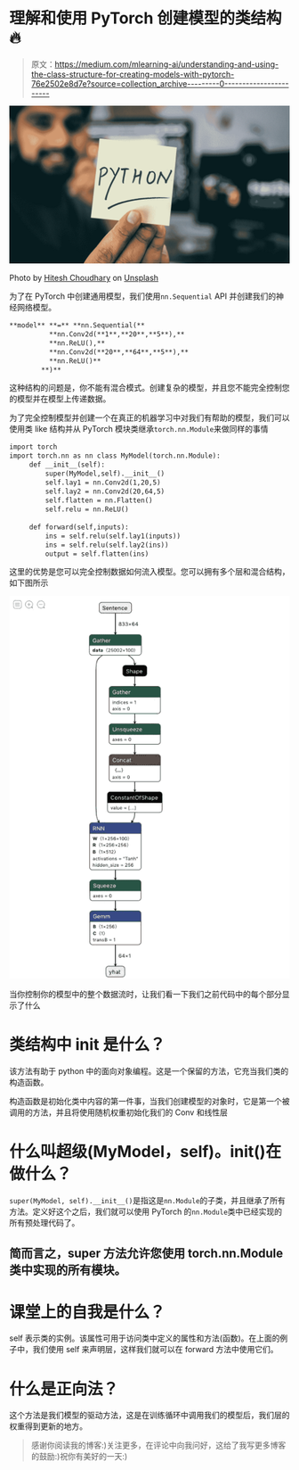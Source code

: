 # 理解和使用 PyTorch 创建模型的类结构🔥

> 原文：<https://medium.com/mlearning-ai/understanding-and-using-the-class-structure-for-creating-models-with-pytorch-76e2502e8d7e?source=collection_archive---------0----------------------->

![](img/a4bcbd25c9af06a91c2d67904ebbe9b3.png)

Photo by [Hitesh Choudhary](https://unsplash.com/@hiteshchoudhary?utm_source=medium&utm_medium=referral) on [Unsplash](https://unsplash.com?utm_source=medium&utm_medium=referral)

为了在 PyTorch 中创建通用模型，我们使用`nn.Sequential` API 并创建我们的神经网络模型。

```
**model** **=** **nn.Sequential(**
          **nn.Conv2d(**1**,**20**,**5**),**
          **nn.ReLU(),**
          **nn.Conv2d(**20**,**64**,**5**),**
          **nn.ReLU()**
        **)**
```

这种结构的问题是，你不能有混合模式。创建复杂的模型，并且您不能完全控制您的模型并在模型上传递数据。

为了完全控制模型并创建一个在真正的机器学习中对我们有帮助的模型，我们可以使用类 like 结构并从 PyTorch 模块类继承`torch.nn.Module`来做同样的事情

```
import torch 
import torch.nn as nn class MyModel(torch.nn.Module):
     def __init__(self):
         super(MyModel,self).__init__()
         self.lay1 = nn.Conv2d(1,20,5)
         self.lay2 = nn.Conv2d(20,64,5)
         self.flatten = nn.Flatten()
         self.relu = nn.ReLU()

     def forward(self,inputs):
         ins = self.relu(self.lay1(inputs))
         ins = self.relu(self.lay2(ins))
         output = self.flatten(ins)
```

这里的优势是您可以完全控制数据如何流入模型。您可以拥有多个层和混合结构，如下图所示

![](img/09cdfda3be35900ec79a76c13b21e825.png)

当你控制你的模型中的整个数据流时，让我们看一下我们之前代码中的每个部分显示了什么

# 类结构中 __init__ 是什么？

该方法有助于 python 中的面向对象编程。这是一个保留的方法，它充当我们类的构造函数。

构造函数是初始化类中内容的第一件事，当我们创建模型的对象时，它是第一个被调用的方法，并且将使用随机权重初始化我们的 Conv 和线性层

# 什么叫超级(MyModel，self)。__init__()在做什么？

`super(MyModel, self).__init__()`是指这是`nn.Module`的子类，并且继承了所有方法。定义好这个之后，我们就可以使用 PyTorch 的`nn.Module`类中已经实现的所有预处理代码了。

## 简而言之，super 方法允许您使用 torch.nn.Module 类中实现的所有模块。

# 课堂上的自我是什么？

self 表示类的实例。该属性可用于访问类中定义的属性和方法(函数)。在上面的例子中，我们使用 self 来声明层，这样我们就可以在 forward 方法中使用它们。

# 什么是正向法？

这个方法是我们模型的驱动方法，这是在训练循环中调用我们的模型后，我们层的权重得到更新的地方。

> 感谢你阅读我的博客:)关注更多，在评论中向我问好，这给了我写更多博客的鼓励:)祝你有美好的一天:)